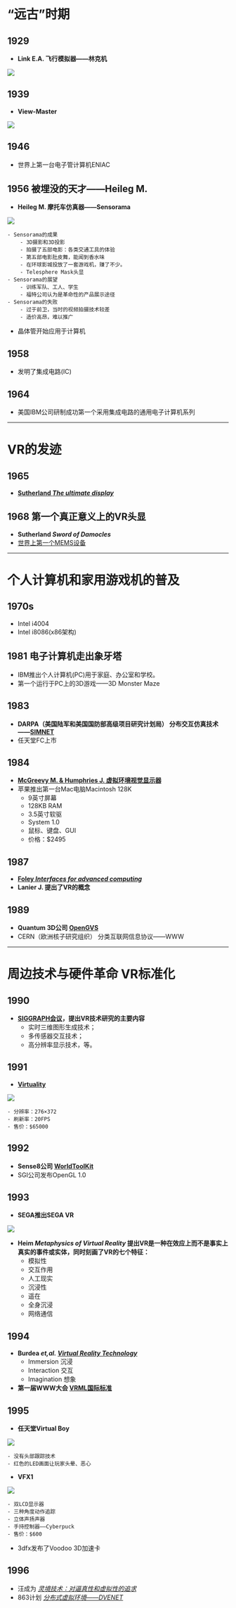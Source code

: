 # “远古”时期
## 1929 
- **Link E.A. 飞行模拟器——林克机**

 ![](./Resource/林克机.jpg)

## 1939
- **View-Master**

 ![](./Resource/View-Mater/View-Master.jpg)

## 1946 
- 世界上第一台电子管计算机ENIAC

## 1956 被埋没的天才——Heileg M.
- **Heileg M. 摩托车仿真器——Sensorama** 

 ![](./Resource/Sensorama/Sensorama.jpg)

    - Sensorama的成果
        - 3D摄影和3D投影
        - 拍摄了五部电影：各类交通工具的体验
        - 第五部电影肚皮舞，能闻到香水味
        - 在环球影城投放了一套游戏机，赚了不少。
        - Telesphere Mask头显
    - Sensorama的展望
        - 训练军队、工人、学生
        - 福特公司认为是革命性的产品展示途径
    - Sensorama的失败
        - 过于前卫，当时的视频拍摄技术较差
        - 造价高昂，难以推广
- 晶体管开始应用于计算机

## 1958
- 发明了集成电路(IC)

## 1964
- 美国IBM公司研制成功第一个采用集成电路的通用电子计算机系列

----

# VR的发迹
## 1965
- [**Sutherland  *The ultimate display***](./Papers/The%20ultimate%20display.pdf)

## 1968 第一个真正意义上的VR头显
- **Sutherland *Sword  of  Damocles***
- [世界上第一个MEMS设备](https://patents.google.com/patent/US3413573A/)

----

# 个人计算机和家用游戏机的普及
## 1970s
- Intel i4004
- Intel i8086(x86架构)

## 1981 电子计算机走出象牙塔
- IBM推出个人计算机(PC)用于家庭、办公室和学校。
- 第一个运行于PC上的3D游戏——3D Monster Maze

## 1983
- **DARPA（美国陆军和美国国防部高级项目研究计划局） 分布交互仿真技术——[SIMNET](https://en.wikipedia.org/wiki/SIMNET)**
- 任天堂FC上市

## 1984
- [**McGreevy M. & Humphries J. 虚拟环境视觉显示器**](./Papers/The%20virtual%20environment%20display.pdf)
- 苹果推出第一台Mac电脑Macintosh 128K
    - 9英寸屏幕
    - 128KB RAM
    - 3.5英寸软驱
    - System 1.0
    - 鼠标、键盘、GUI
    - 价格：$2495 

## 1987
- [**Foley *Interfaces for advanced computing***](./Papers/Interfaces%20for%20advanced%20computing.pdf)
- **Lanier J. 提出了VR的概念**

## 1989
- **Quantum 3D公司 [OpenGVS](http://www.sai.msu.su/sal/E/3/OPENGVS.html)**
- CERN（欧洲核子研究组织） 分类互联网信息协议——WWW

---

# 周边技术与硬件革命 VR标准化
## 1990
- **[SIGGRAPH会议](http://dblp.uni-trier.de/db/conf/siggraph/siggraph1990.html)，提出VR技术研究的主要内容**
    - 实时三维图形生成技术；
    - 多传感器交互技术；
    - 高分辨率显示技术，等。

## 1991
- **[Virtuality](https://en.wikipedia.org/wiki/Virtuality_(gaming))**

 ![](./Resource/Virtuality.jpg)

    - 分辨率：276×372
    - 刷新率：20FPS
    - 售价：$65000

## 1992
- **Sense8公司 [WorldToolKit](http://www8.cs.umu.se/kurser/TDBD12/HT00/lab/wtk/)**
- SGI公司发布OpenGL 1.0

## 1993
- **SEGA推出SEGA VR**

 ![](./Resource/Sega%20VR/Sega%20VR.jpg)

- **Heim *Metaphysics of Virtual Reality* 提出VR是一种在效应上而不是事实上真实的事件或实体，同时刻画了VR的七个特征：**
    - 模拟性
    - 交互作用
    - 人工现实
    - 沉浸性
    - 遥在
    - 全身沉浸
    - 网络通信

## 1994
- **Burdea *et,al.* [*Virtual Reality Technology*](./Papers/Book%20review%20of%20Virtual%20Reality%20Technology.pdf)**
    - Immersion 沉浸
    - Interaction 交互
    - Imagination 想象
- **第一届WWW大会 [VRML国际标准](https://www.w3.org/MarkUp/VRML/)**

## 1995
- **任天堂Virtual Boy**

 ![](./Resource/Nintendo%20Virtual%20Boy/Virtual%20Boy.jpg)

    - 没有头部跟踪技术
    - 红色的LED画面让玩家头晕、恶心
- **VFX1**

 ![](./Resource/VFX1.jpg)
 
    - 双LCD显示器
    - 三种角度动作追踪
    - 立体声扬声器
    - 手持控制器——Cyberpuck
    - 售价：$600
- 3dfx发布了Voodoo 3D加速卡

## 1996 
- 汪成为 [*灵境技术：对逼真性和虚拟性的追求*](./Papers/灵境技术_对逼真性和虚拟性的追求_汪成为.pdf)
- 863计划 [*分布式虚拟环境——DVENET*](./Papers/虚拟现实综述_赵沁平.pdf)

